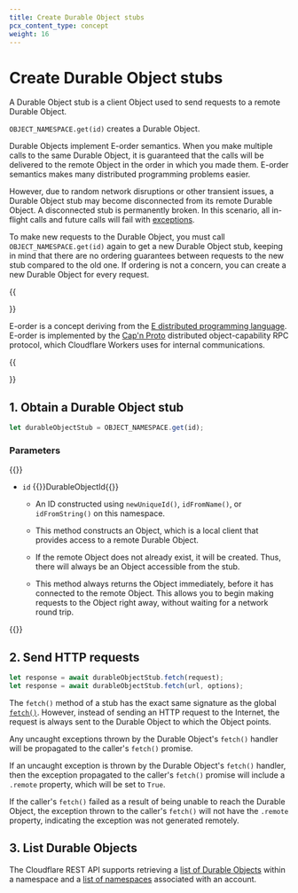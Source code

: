 ```yaml
---
title: Create Durable Object stubs
pcx_content_type: concept
weight: 16
---
```


# Create Durable Object stubs

A Durable Object stub is a client Object used to send requests to a remote Durable Object.

`OBJECT_NAMESPACE.get(id)` creates a Durable Object.

Durable Objects implement E-order semantics. When you make multiple calls to the same Durable Object, it is guaranteed that the calls will be delivered to the remote Object in the order in which you made them. E-order semantics makes many distributed programming problems easier. 

However, due to random network disruptions or other transient issues, a Durable Object stub may become disconnected from its remote Durable Object. A disconnected stub is permanently broken. In this scenario, all in-flight calls and future calls will fail with [exceptions](/durable-objects/platform/troubleshooting/). 

To make new requests to the Durable Object, you must call `OBJECT_NAMESPACE.get(id)` again to get a new Durable Object stub, keeping in mind that there are no ordering guarantees between requests to the new stub compared to the old one. If ordering is not a concern, you can create a new Durable Object for every request.

{{<Aside type="note" header="E-order">}}

E-order is a concept deriving from the [E distributed programming language](<https://en.wikipedia.org/wiki/E_(programming_language)>). E-order is implemented by the [Cap'n Proto](https://capnproto.org) distributed object-capability RPC protocol, which Cloudflare Workers uses for internal communications.

{{</Aside>}}

## 1. Obtain a Durable Object stub

```js
let durableObjectStub = OBJECT_NAMESPACE.get(id);
```

### Parameters

{{<definitions>}}

- `id` {{<type>}}DurableObjectId{{</type>}}
  - An ID constructed using `newUniqueId()`, `idFromName()`, or `idFromString()` on this namespace.

  - This method constructs an Object, which is a local client that provides access to a remote Durable Object.

  - If the remote Object does not already exist, it will be created. Thus, there will always be an Object accessible from the stub.

  - This method always returns the Object immediately, before it has connected to the remote Object. This allows you to begin making requests to the Object right away, without waiting for a network round trip.

{{</definitions>}}

## 2. Send HTTP requests

```js
let response = await durableObjectStub.fetch(request);
let response = await durableObjectStub.fetch(url, options);
```

The `fetch()` method of a stub has the exact same signature as the global [`fetch()`](/workers/runtime-apis/fetch/). However, instead of sending an HTTP request to the Internet, the request is always sent to the Durable Object to which the Object points.

Any uncaught exceptions thrown by the Durable Object's `fetch()` handler will be propagated to the caller's `fetch()` promise. 

If an uncaught exception is thrown by the Durable Object's `fetch()` handler, then the exception propagated to the caller's `fetch()` promise will include a `.remote` property, which will be set to `True`. 

If the caller's `fetch()` failed as a result of being unable to reach the Durable Object, the exception thrown to the caller's `fetch()` will not have the `.remote` property, indicating the exception was not generated remotely.

## 3. List Durable Objects

The Cloudflare REST API supports retrieving a [list of Durable Objects](/api/operations/durable-objects-namespace-list-objects/) within a namespace and a [list of namespaces](/api/operations/durable-objects-namespace-list-namespaces) associated with an account.


